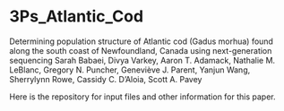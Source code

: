 # 3Ps_Atlantic_Cod
Determining population structure of Atlantic cod (Gadus morhua) found along the south coast of Newfoundland, Canada using next-generation sequencing 
Sarah Babaei, Divya Varkey, Aaron T. Adamack, Nathalie M. LeBlanc, Gregory N. Puncher, Geneviève J. Parent, Yanjun Wang, Sherrylynn Rowe, Cassidy C. D’Aloia, Scott A. Pavey

Here is the repository for input files and other information for this paper.
